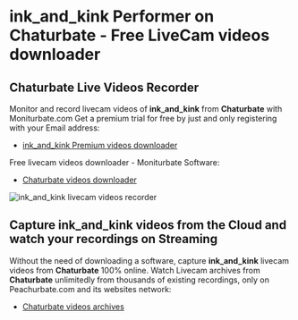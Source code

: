 # ink_and_kink Performer on Chaturbate - Free LiveCam videos downloader

## Chaturbate Live Videos Recorder

Monitor and record livecam videos of **ink_and_kink** from **Chaturbate** with Moniturbate.com
Get a premium trial for free by just and only registering with your Email address:
* [ink_and_kink Premium videos downloader](https://moniturbate.com/request-demo-licence-key.html)

Free livecam videos downloader - Moniturbate Software:
* [Chaturbate videos downloader](https://moniturbate.com/moniturbate-download-software.html)

![ink_and_kink livecam videos recorder](https://peachurnet.com/templates/moniturbate-software.png)


## Capture ink_and_kink videos from the Cloud and watch your recordings on Streaming

Without the need of downloading a software, capture **ink_and_kink** livecam videos from **Chaturbate** 100% online.
Watch Livecam archives from **Chaturbate** unlimitedly from thousands of existing recordings, only on Peachurbate.com and its websites network:
* [Chaturbate videos archives](https://peachurnet.com/)